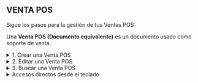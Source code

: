 ## **VENTA POS**

Sigue los pasos para la gestión de tus Ventas POS:  

Una **Venta POS (Documento equivalente)** es un documento usado como soporte de venta.  

<details><summary class="text-primary">1. Crear una Venta POS</summary>
        <p>1.1  En la esquina inferior derecha, haz clic en <b>Boton + Rojo</b></p>
        <p>*Por defecto se relacionan los datos de un Cliente Habitual. En este tipo de Documento no es obligatorio suministrar los datos del Cliente.</p>
        <p>1.2 En la pestaña <b>Productos y Servicios</b> busca los productos o servicios por Código o Nombre. Ajusta la Cantidad, % de IVA, % de descuento si es necesario. Haz clic en <b>Agregar</b>.</p>
        <p>1.3 En la pestaña de <b>Pagos y Abonos (F10)</b> agrega el pago digitando el valor recibido y seleccionando la Forma de pago. Haz clic en <b>Agregar</b>.</p>
        <p>1.4 Para finalizar cierra la ventana.</p>
        <p>*Puedes imprimir un Recibo Venta POS dando clic derecho sobre la Factura y opción <b>Imprimir</b>.</p>
        <p>*Puedes imprimir un Recibo Venta POS en tamaño media carta dando clic derecho sobre la Factura y opción <b>Vista Previa</b>.</p>
</details>

<details><summary class="text-primary">2. Editar una Venta POS</summary>
        <p>2.1 Haz clic derecho sobre la Venta POS y selecciona la opción <b>Editar</b>.</p>
        <p>2.2 Edita el Cliente si es necesario. Agrega o elimina productos o servicios. Agrega un pago o abono. Agregra una Nota u Observación.</p>
        <p>2.3 Haz clic en le bóton <b>Guardar</b>.</p>
</details>

<details><summary class="text-primary">3. Buscar una Venta POS</summary>
        <p>3.1 Haz clic en el icono <b>Buscar</b> (Accesos Directos).</p>
        <p>3.2 Digita la información en el campo por el que deseas buscar la Venta POS.</p>
        <p>3.4 Visualiza la información en la lista General de Ventas POS.</p>
</details>

<details><summary class="text-primary">Accesos directos desde el teclado</summary>
        <p>F9 - Nuevo documento</p>
        <p>F10 - Pagos y abonos</p>
</details>
